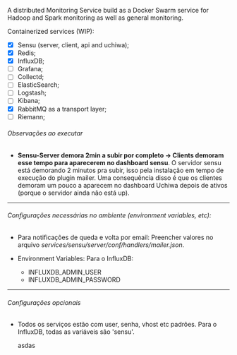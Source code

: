 A distributed Monitoring Service build as a Docker Swarm service for Hadoop and Spark monitoring as well as general monitoring.

Containerized services (WIP):

- [x] Sensu (server, client, api and uchiwa);
- [x] Redis;
- [x] InfluxDB;
- [ ] Grafana;
- [ ] Collectd;
- [ ] ElasticSearch;
- [ ] Logstash;
- [ ] Kibana;
- [x] RabbitMQ as a transport layer;
- [ ] Riemann;

###### Observações ao executar

* **Sensu-Server demora 2min a subir por completo -> Clients demoram esse tempo para aparecerem no dashboard sensu**. O servidor sensu está demorando 2 minutos pra subir, isso pela instalação em tempo de execução do plugin mailer. Uma consequência disso é que os clientes demoram um pouco a aparecem no dashboard Uchiwa depois de ativos (porque o servidor ainda não está up).

---

###### Configurações necessárias no ambiente (environment variables, etc):

* Para notificações de queda e volta por email:
    Preencher valores no arquivo _services/sensu/server/conf/handlers/mailer.json_.

* Environment Variables:
  Para o InfluxDB:
  * INFLUXDB_ADMIN_USER
  * INFLUXDB_ADMIN_PASSWORD

---

###### Configurações opcionais

* Todos os serviços estão com user, senha, vhost etc padrões. Para o InfluxDB, todas as variáveis são 'sensu'.

    asdas
